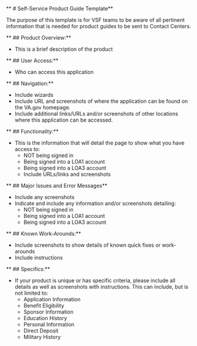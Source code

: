 ** # Self-Service Product Guide Template** 

The purpose of this template is for VSF teams to be aware of all pertinent information that is needed for product guides to be sent to Contact Centers.  

** ## Product Overview:**
- This is a brief description of the product

** ## User Access:**
- Who can access this application

** ## Navigation:**
- Include wizards
- Include URL and screenshots of where the application can be found on the VA.gov homepage.
- Include additional links/URLs and/or screenshots of other locations where this application can be accessed.

** ## Functionality:**
- This is the information that will detail the page to show what you have access to:
     - NOT being signed in
     - Being signed into a LOA1 account
     - Being signed into a LOA3 account
     - Include URLs/links and screenshots

** ## Major Issues and Error Messages**
- Include any screenshots
- Indicate and include any information and/or screenshots detailing:
     - NOT being signed in
     - Being signed into a LOA1 account
     - Being signed into a LOA3 account

** ## Known Work-Arounds:**
- Include screenshots to show details of known quick fixes or work-arounds
- Include instructions

** ## Specifics:**
- If your product is unique or has specific criteria, please include all details as well as screenshots with instructions.  This can    include, but is not limited to:
     - Application Information
     - Benefit Eligibility
     - Sponsor Information
     - Education History
     - Personal Information
     - Direct Deposit
     - Military History
 
